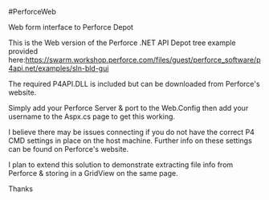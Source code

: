 #PerforceWeb

Web form interface to Perforce Depot

This is the Web version of the Perforce .NET API Depot tree example provided here:https://swarm.workshop.perforce.com/files/guest/perforce_software/p4api.net/examples/sln-bld-gui

The required P4API.DLL is included but can be downloaded from Perforce's website.

Simply add your Perforce Server & port to the Web.Config then add your username to the Aspx.cs page to get this working.

I believe there may be issues connecting if you do not have the correct P4 CMD settings in place on the host machine. Further info on these settings can be found on Perforce's website.

I plan to extend this solution to demonstrate extracting file info from Perforce & storing in a GridView on the same page.

Thanks
